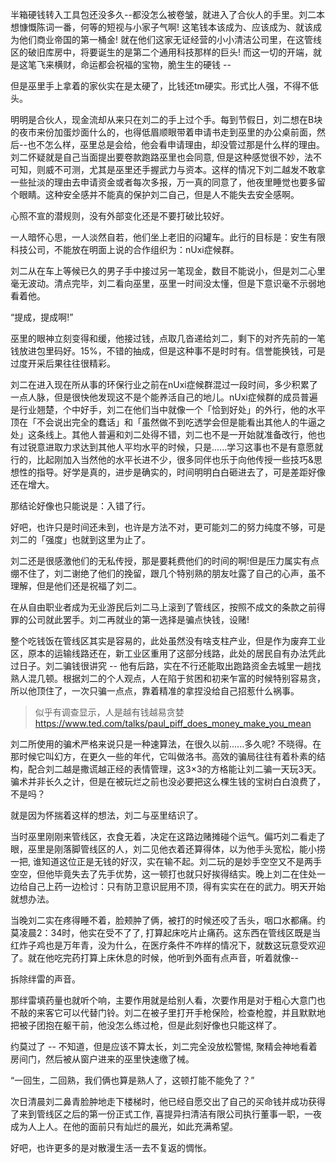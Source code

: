 半箱硬钱转入工具包还没多久--都没怎么被卷皱，就进入了合伙人的手里。刘二本想慷慨陈词一番，何等的短视与小家子气啊! 这笔钱本该成为、应该成为、就该成为他们商业帝国的第一桶金! 就在他们这家无证经营的小小清洁公司里，在这管线区的破旧库房中，将要诞生的是第二个通用科技那样的巨头! 而这一切的开端，就是这笔飞来横财，命运都会祝福的宝物，脆生生的硬钱 --

但是巫里手上拿着的家伙实在是太硬了，比钱还tm硬实。形式比人强，不得不低头。

明明是合伙人，现金流却从来只在刘二的手上过个手。每到节假日，刘二想在B块的夜市来份加蛋炒面什么的，也得低眉顺眼带着申请书走到巫里的办公桌前面，然后--也不怎么样，巫里总是会给，他会看申请理由，却没管过那是什么样的理由。刘二怀疑就是自己当面提出要卷款跑路巫里也会同意, 但是这种感觉很不妙，法不可知，则威不可测，尤其是巫里还手握武力与资本。这样的情况下刘二越发不敢拿一些扯淡的理由去申请资金或者每次多报，万一真的同意了，他夜里睡觉也要多留个眼睛。这种安全感并不能真的保护刘二自己，但是人不能失去安全感啊。

心照不宣的潜规则，没有外部变化还是不要打破比较好。

一人暗怀心思，一人淡然自若，他们坐上老旧的闷罐车。此行的目标是：安生有限科技公司，不能放在明面上说的合作组织为：nUxi症候群。

刘二从在车上等候已久的男子手中接过另一笔现金，数目不能说小，但是刘二心里毫无波动。清点完毕，刘二看向巫里，巫里一时间没太懂，但是下意识毫不示弱地看着他。

“提成，提成啊!” 

巫里的眼神立刻变得和缓，他接过钱，点取几沓递给刘二，剩下的对齐先前的一笔钱放进包里码好。15%，不错的抽成，但是这种事不是时时有。信誉能换钱，可是过度开采后果往往很精彩。

刘二在进入现在所从事的环保行业之前在nUxi症候群混过一段时间，多少积累了一点人脉，但是很快他发现这不是个能养活自己的地儿。nUxi症候群的成员普遍是行业翘楚，个中好手，刘二在他们当中就像一个「恰到好处」的外行，他的水平顶在「不会说出完全的蠢话」和「虽然做不到吃透学会但是能看出其他人的牛逼之处」这条线上。其他人普遍和刘二处得不错，刘二也不是一开始就准备改行，他也有过锐意进取力求达到其他人平均水平的时候，只是......学习这事也不是有意愿就行的，比起刚加入当然他的水平长进不少，很多同伴也乐于向他传授一些技巧&思想性的指导。好学是真的，进步是确实的，时间明明白白砸进去了，可是差距好像还在增大。

那结论好像也只能说是：入错了行。

好吧，也许只是时间还未到，也许是方法不对，更可能刘二的努力纯度不够，可是刘二的「强度」也就到这里为止了。

刘二还是很感激他们的无私传授，那是要耗费他们的时间的啊!但是压力属实有点绷不住了，刘二谢绝了他们的挽留，跟几个特别熟的朋友吐露了自己的心声，虽不理解，但是他们还是祝福了刘二。

在从自由职业者成为无业游民后刘二马上滚到了管线区，按照不成文的条款之前得罪的公司就此罢手。刘二再就业的第一选择是骗点快钱，设赌!

整个吃钱饭在管线区其实是容易的，此处虽然没有啥支柱产业，但是作为废弃工业区，原本的运输线路还在，新工业区重用了这部分线路，此处的居民自有办法凭此过日子。刘二骗钱很讲究 -- 他有后路，实在不行还能取出跑路资金去城里一趟找熟人混几顿。根据刘二的个人观点，人在陷于贫困和初来乍富的时候特别容易贪，所以他顶住了，一次只骗一点点，靠着精准的拿捏没给自己招惹什么祸事。

> 似乎有调查显示，人是越有钱越易贪婪
> https://www.ted.com/talks/paul_piff_does_money_make_you_mean



刘二所使用的骗术严格来说只是一种速算法，在很久以前......多久呢? 不晓得。在那时候它叫幻方，在更久一些的年代，它叫做洛书。高效的骗局往往有着朴素的结构，配合刘二越是撒谎越正经的表情管理，这3×3的方格能让刘二骗一天玩3天。骗术并非长久之计，但是在被玩烂之前也没必要把这么棵生钱的宝树白白浪费了，不是吗？

就是因为怀揣着这样的想法，刘二与巫里结识了。

当时巫里刚刚来管线区，衣食无着，决定在这路边赌摊碰个运气。偏巧刘二看走了眼，巫里是刚落脚管线区的人，刘二见他衣着还算得体，以为他手头宽松，能小捞一把, 谁知道这位正是无钱的好汉，实在输不起。刘二玩的是妙手空空又不是两手空空，但他毕竟失去了先手优势，这一顿打也就只好挨得结实。晚上刘二在住处一边给自己上药一边检讨：只有防卫意识屁用不顶，得有实实在在的武力。明天开始就想办法。

当晚刘二实在疼得睡不着，脸颊肿了俩，被打的时候还咬了舌头，咽口水都痛。约莫凌晨2：34时，他实在受不了了, 打算起床吃片止痛药。这东西在管线区既是当红炸子鸡也是万年青，没为什么，在医疗条件不咋样的情况下，就数这玩意受欢迎了。就在他吃完药打算上床休息的时候，他听到外面有点声音，听着就像--

拆除绊雷的声音。

那绊雷填药量也就听个响，主要作用就是给别人看，次要作用是对于粗心大意门也不敲的来客它可以代替门铃。刘二在被子里打开手枪保险，检查枪膛，并且默默地把被子团抱在躯干前，他没怎么练过枪，但是此刻好像也只能这样了。

约莫过了 -- 不知道，但是应该不算太长，刘二完全没放松警惕, 聚精会神地看着房间门，然后被从窗户进来的巫里快速缴了械。

“一回生，二回熟，我们俩也算是熟人了，这顿打能不能免了？”

次日清晨刘二鼻青脸肿地走下楼梯时，他已经自愿交出了自己的买命钱并成功获得了来到管线区之后的第一份正式工作, 喜提异扫清洁有限公司执行董事一职，一夜成为人上人。在他的面前只有灿烂的晨光，如此充满希望。

好吧，也许更多的是对散漫生活一去不复返的惆怅。
